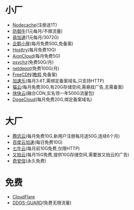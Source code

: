 # 小厂
* [Nodecache](https://www.nodecache.com/)(注册送1T)
* [防御牛](https://www.defendbull.com/public)(1元每月/不限流量)
* [易加速](http://www.1jiasu.cc/)(1元每月/3072G)
* [企鹅小屋](http://www.aipky.com/)(每月免费50G,免备案)
* [Hosttry](https://hostry.com/products/cdn/)(每月免费10G)
* [AionCloud](https://www.aioncloud.com/)(每月免费5G)
* [psychz](https://www.psychz.net/cdn.html)(免费50G/月)
* [netdepot](https://netdepot.com/)(免费100G/月)
* [FreeCDN](http://su.zhiduopc.com/)([教程](https://www.cokemine.com/freecdn.html),免备案)
* [加速乐](https://www.yunaq.com/)(每月3.6T,需绑定备案域名,只支持HTTP)
* [猫云](https://www.maoyuncloud.com/)(每月免费30G,有20G存储空间,需悬挂广告,无需备案)
* [快快云](https://www.kuaikuaicloud.com/)(融合CDN,实名领一年500G流量包)
* [DogeCloud](https://www.dogecloud.com/price?product=cdn)(每月免费20G,绑定备案域名)

# 大厂
* [腾讯云](https://cloud.tencent.com/)(每月免费10G,新用户注册每月送50G,连续6个月)
* [百度云加速](https://su.baidu.com/)(每日免费10G)
* [七牛云](https://www.qiniu.com/)(每月前10G免费,仅限HTTP)
* [又拍云](https://www.upyun.com/)(每月15G免费,提供10G存储空间,需要放又拍云的广告)
* [奇安信](https://wangzhan.qianxin.com/)(永久免费)

# 免费
* [CloudFlare](https://dash.cloudflare.com/)
* [DDOS-GUARD](https://ddos-guard.net/)(免费无限流量)